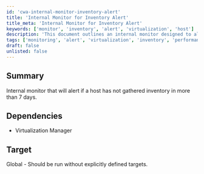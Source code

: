 ```yaml
---
id: 'cwa-internal-monitor-inventory-alert'
title: 'Internal Monitor for Inventory Alert'
title_meta: 'Internal Monitor for Inventory Alert'
keywords: ['monitor', 'inventory', 'alert', 'virtualization', 'host']
description: 'This document outlines an internal monitor designed to alert users if a host has not gathered inventory in more than 7 days, ensuring timely updates and management of resources.'
tags: ['monitoring', 'alert', 'virtualization', 'inventory', 'performance']
draft: false
unlisted: false
---
```

## Summary

Internal monitor that will alert if a host has not gathered inventory in more than 7 days.

## Dependencies

- Virtualization Manager

## Target

Global - Should be run without explicitly defined targets.


